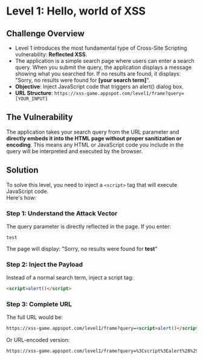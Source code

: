 
# Level 1: Hello, world of XSS

## Challenge Overview
- Level 1 introduces the most fundamental type of Cross-Site Scripting vulnerability: **Reflected XSS**.
- The application is a simple search page where users can enter a search query. When you submit the query, the application displays a message showing what you searched for. If no results are found, it displays: "Sorry, no results were found for **[your search term]**".
- **Objective**: Inject JavaScript code that triggers an alert() dialog box.
- **URL Structure**: `https://xss-game.appspot.com/level1/frame?query=[YOUR_INPUT]`

## The Vulnerability
The application takes your search query from the URL parameter and **directly embeds it into the HTML page without proper sanitization or encoding**. This means any HTML or JavaScript code you include in the query will be interpreted and executed by the browser.

## Solution
To solve this level, you need to inject a `<script>` tag that will execute JavaScript code.
<br>
Here's how:
### Step 1: Understand the Attack Vector
The query parameter is directly reflected in the page. If you enter:
```
test
```
The page will display: "Sorry, no results were found for **test**"

### Step 2: Inject the Payload
Instead of a normal search term, inject a script tag:
```html
<script>alert()</script>
```

### Step 3: Complete URL
The full URL would be:
```html
https://xss-game.appspot.com/level1/frame?query=<script>alert()</script>
```
Or URL-encoded version:
```html
https://xss-game.appspot.com/level1/frame?query=%3Cscript%3Ealert%28%29%3C%2Fscript%3E
```
